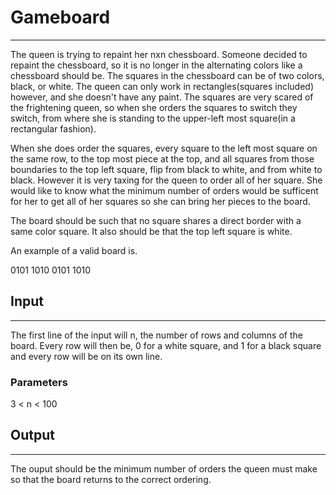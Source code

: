 # Gameboard

---

The queen is trying to repaint her nxn chessboard. Someone decided to repaint the chessboard, so it is no longer in the alternating colors like a chessboard should be. The squares in the chessboard can be of two colors, black, or white. The queen can only work in rectangles(squares included) however, and she doesn't have any paint. The squares are very scared of the frightening queen, so when she orders the squares to switch they switch, from where she is standing to the upper-left most square(in a rectangular fashion).

When she does order the squares, every square to the left most square on the same row, to the top most piece at the top, and all squares from those boundaries to the top left square, flip from black to white, and from white to black. However it is very taxing for the queen to order all of her square. She would like to know what the minimum number of orders would be sufficent for her to get all of her squares so she can bring her pieces to the board.

The board should be such that no square shares a direct border with a same color square. It also should be that the top left square is white.

An example of a valid board is.

0101
1010
0101
1010

## Input

---

The first line of the input will n, the number of rows and columns of the board.
Every row will then be, 0 for a white square, and 1 for a black square and every row will be on its own line.

### Parameters

3 < n < 100

## Output

---

The ouput should be the minimum number of orders the queen must make so that the board returns to the correct ordering.

